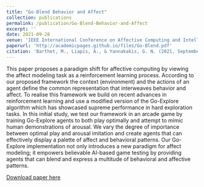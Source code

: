 ```yaml
---
title: "Go-Blend Behavior and Affect"
collection: publications
permalink: /publication/Go-Blend-Behavior-and-Affect
excerpt: ''
date: 2021-09-28
venue: 'IEEE International Conference on Affective Computing and Intelligent Interaction Workshops and Demos (ACIIW)'
paperurl: 'http://academicpages.github.io/files/Go-Blend.pdf'
citation: 'Barthet, M., Liapis, A., & Yannakakis, G. N. (2021, September). Go-Blend behavior and affect. In 2021 9th IEEE International Conference on Affective Computing and Intelligent Interaction Workshops and Demos (ACIIW).'
---
```

This paper proposes a paradigm shift for affective computing by viewing the affect modeling task as a reinforcement learning process. According to our proposed framework the context (environment) and the actions of an agent define the common representation that interweaves behavior and affect. To realise this framework we build on recent advances in reinforcement learning and use a modified version of the Go-Explore algorithm which has showcased supreme performance in hard exploration tasks. In this initial study, we test our framework in an arcade game by training Go-Explore agents to both play optimally and attempt to mimic human demonstrations of arousal. We vary the degree of importance between optimal play and arousal imitation and create agents that can effectively display a palette of affect and behavioral patterns. Our Go-Explore implementation not only introduces a new paradigm for affect modeling; it empowers believable AI-based game testing by providing agents that can blend and express a multitude of behavioral and affective patterns.

[Download paper here](http://academicpages.github.io/files/Go-Blend.pdf)